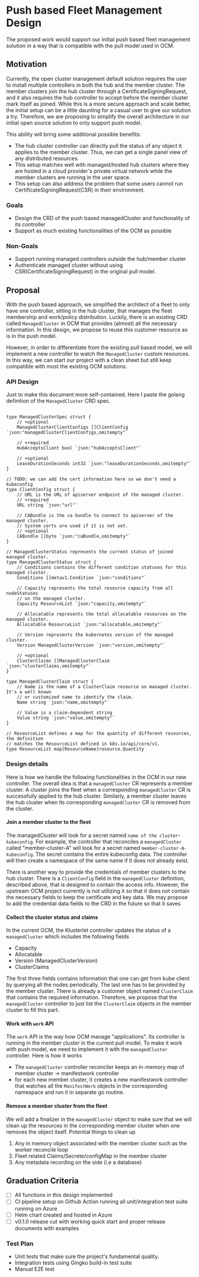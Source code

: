 # Push based Fleet Management Design

The proposed work would support our initial push based fleet management solution in a way that is compatible with the pull model used in OCM.


## Motivation

Currently, the open cluster management default solution requires the user to install multiple controllers in both the hub and the 
member cluster. The member clusters join the hub cluster through a CertificateSigningRequest,
and it also requires the hub controller to accept before the member cluster mark itself as joined.
While this is a more secure approach and scale better, the initial setup can be a little daunting for a casual user to give our solution a try.
Therefore, we are proposing to simplify the overall architecture in our initial open source solution to only support push model.

This ability will bring some additional possible benefits:

* The hub cluster controller can directly pull the status of any object it applies to the member cluster. 
Thus, we can get a single panel view of any distributed resources.
* This setup matches well with managed/hosted hub clusters where they are hosted in a cloud provider's private virtual network 
while the member clusters are running in the user space. 
* This setup can also address the problem that some users cannot run CertificateSigningRequest(CSR) in their environment.

### Goals

* Design the CRD of the push based managedCluster and functionality of its controller
* Support as much existing functionalities of the OCM as possible

### Non-Goals

* Support running managed controllers outside the hub/member cluster
* Authenticate managed cluster without using CSR(CertificateSigningRequest) in the original pull model.

## Proposal

With the push based approach, we simplified the architect of a fleet to only have one controller, sitting in the hub cluster,
that manages the fleet membership and work/policy distribution. Luckily, there is an existing CRD called `ManagedCluster` 
in OCM that provides (almost) all the necessary information. In this design, we propose to reuse this customer resource as 
is in the push model.

However, in order to differentiate from the existing pull based model, we will implement a new controller to watch the `ManagedCluster` custom resources.
In this way, we can start our project with a clean sheet but still keep compatible with most the existing OCM solutions. 

### API Design
Just to make this document more self-contained. Here I paste the golang definition of the `ManagedCluster` CRD spec.

```golang

type ManagedClusterSpec struct {
	// +optional
	ManagedClusterClientConfigs []ClientConfig `json:"managedClusterClientConfigs,omitempty"`

	// +required
	HubAcceptsClient bool `json:"hubAcceptsClient"`

	// +optional
	LeaseDurationSeconds int32 `json:"leaseDurationSeconds,omitempty"`
}

// TODO: we can add the cert information here so we don't need a kubeconfig
type ClientConfig struct {
    // URL is the URL of apiserver endpoint of the managed cluster.
    // +required
    URL string `json:"url"`

    // CABundle is the ca bundle to connect to apiserver of the managed cluster.
    // System certs are used if it is not set.
    // +optional
    CABundle []byte `json:"caBundle,omitempty"`
}

// ManagedClusterStatus represents the current status of joined managed cluster.
type ManagedClusterStatus struct {
    // Conditions contains the different condition statuses for this managed cluster.
    Conditions []metav1.Condition `json:"conditions"`
    
    // Capacity represents the total resource capacity from all nodeStatuses
    // on the managed cluster.
    Capacity ResourceList `json:"capacity,omitempty"`
    
    // Allocatable represents the total allocatable resources on the managed cluster.
    Allocatable ResourceList `json:"allocatable,omitempty"`
    
    // Version represents the kubernetes version of the managed cluster.
    Version ManagedClusterVersion `json:"version,omitempty"`
    
    // +optional
    ClusterClaims []ManagedClusterClaim `json:"clusterClaims,omitempty"`
}

type ManagedClusterClaim struct {
    // Name is the name of a ClusterClaim resource on managed cluster. It's a well known
    // or customized name to identify the claim.
    Name string `json:"name,omitempty"`
    
    // Value is a claim-dependent string
    Value string `json:"value,omitempty"`
}

// ResourceList defines a map for the quantity of different resources, the definition
// matches the ResourceList defined in k8s.io/api/core/v1.
type ResourceList map[ResourceName]resource.Quantity

```

### Design details
Here is how we handle the following functionalities in the OCM in our new controller. The overall idea is that 
a `managedCluster` CR represents a member cluster. A cluster joins the fleet when a corresponding `managedCluster` CR is
successfully applied to the hub cluster. Similarly, a member cluster leaves the hub cluster when its corresponding 
`managedCluster` CR is removed from the cluster. 

#### Join a member cluster to the fleet
The managedCluster will look for a secret named `name of the cluster`-`kubeconfig`. 
For example, the controller that reconciles a `managedCluster` called "member-cluster-A" will look for
a secret named `member-cluster-A-kubeconfig`. The secret contains the entire kubeconfig data. The controller will then 
create a namespace of the same name if it does not already exist.

There is another way to provide the credentials of member clusters to the hub cluster. There is a `ClientConfig`
field in the `managedCluster` definition, described above, that is designed to contain the access info.
However, the upstream OCM project currently is not utilizing it so that it does not contain the necessary fields to keep
the certificate and key data. We may propose to add the credential data fields to the CRD in the future so that it saves

#### Collect the cluster status and claims
In the current OCM, the Klusterlet controller updates the status of a `managedCluster` which includes the following fields

* Capacity
* Allocatable
* Version (ManagedClusterVersion)
* ClusterClaims

The first three fields contains information that one can get from kube client by querying all the nodes periodically.
The last one has to be provided by the member cluster. There is already a customer object named `ClusterClaim` that contains
the required information.  Therefore, we propose that the `managedCluster` controller to just list the `ClusterClaim` objects in the 
member cluster to fill this part.

#### Work with `work` API
The `work` API is the way how OCM manage "applications". Its controller is running in the member cluster in the current pull
model. To make it work with push model, we need to implement it with the `managedCluster` controller. Here is how it works

* The `managedCluster` controller reconciler keeps an in-memory map of member cluster -> manifestwork controller
* for each new member cluster, it creates a new manifestwork controller that watches all the `ManifestWork` objects in the 
corresponding namespace and run it in separate go routine.


#### Remove a member cluster from the fleet
We will add a finalizer in the `managedCluster` object to make sure that we will clean up the resources in the corresponding
member cluster when one removes the object itself. Potential things to clean up

1. Any in memory object associated with the member cluster such as the worker reconcile loop
2. Fleet related Claims/Secrete/configMap in the member cluster
3. Any metadata recording on the side (i.e a database)



## Graduation Criteria
- [ ] All functions in this design implemented
- [ ] CI pipeline setup on Github Action running all unit/integration test suite running on Azure
- [ ] Helm chart created and hosted in Azure
- [ ] v0.1.0 release cut with working quick start and proper release documents with examples

### Test Plan

* Unit tests that make sure the project's fundamental quality.
* Integration tests using Gingko build-in test suite
* Manual E2E test